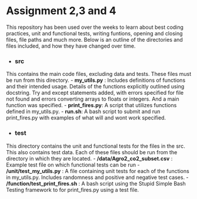 # Assignment 2,3 and 4

This repository has been used over the weeks to learn about best coding practices, unit and functional tests, writing funtions, opening and closing files, file paths and much more. Below is an outline of the directories and files included, and how they have changed over time. 

- ### src
This contains the main code files, excluding data and tests. These files must be run from this directory. 
	- **my_utils.py** : Includes definitions of functions and their intended usage. Details of the functions explicitly outlined using docstring. Try and except statements added, with errors specified for file not found and errors converting arrays to floats or integers. And a main function was specified. 
	- **print_fires.py**: A script that utilizes functions defined in my_utils.py. 
	- **run.sh**: A bash script to submit and run print_fires.py with examples of what will and wont work specified. 

- ### test
This directory contains the unit and functional tests for the files in the src. This also contains test data. Each of these files should be run from the directory in which they are located. 
	- **/data/Agro2_co2_subset.csv** : Example test file on which functional tests can be run
	- **/unit/test_my_utils.py** : A file containing unit tests for each of the functions in my_utils.py. Includes randomness and positive and negative test cases. 
	- **/function/test_print_fires.sh** : A bash script using the Stupid Simple Bash Testing framework to  for print_fires.py using a test file. 